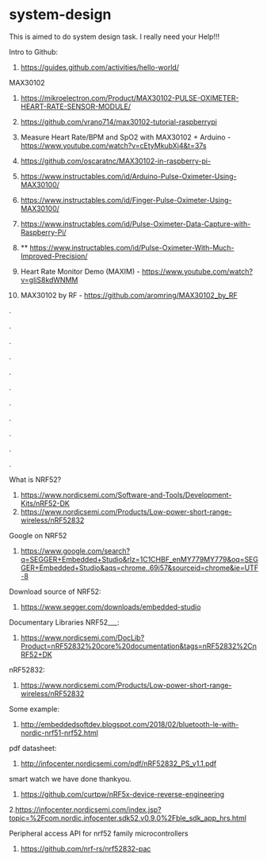 # system-design

This is aimed to do system design task. I really need your Help!!!

Intro to Github:
1. https://guides.github.com/activities/hello-world/

MAX30102
1. https://mikroelectron.com/Product/MAX30102-PULSE-OXIMETER-HEART-RATE-SENSOR-MODULE/

2. https://github.com/vrano714/max30102-tutorial-raspberrypi

3. Measure Heart Rate/BPM and SpO2 with MAX30102 + Arduino - https://www.youtube.com/watch?v=cEtyMkubXj4&t=37s

4. https://github.com/oscaratnc/MAX30102-in-raspberry-pi-

5. https://www.instructables.com/id/Arduino-Pulse-Oximeter-Using-MAX30100/

6. https://www.instructables.com/id/Finger-Pulse-Oximeter-Using-MAX30100/

7. https://www.instructables.com/id/Pulse-Oximeter-Data-Capture-with-Raspberry-Pi/

8. ** https://www.instructables.com/id/Pulse-Oximeter-With-Much-Improved-Precision/

9. Heart Rate Monitor Demo (MAXIM) - https://www.youtube.com/watch?v=gliS8kdWNMM

10. MAX30102 by RF - https://github.com/aromring/MAX30102_by_RF













.

.

.

.

.

.

.

.

.

.

.

What is NRF52?
1. https://www.nordicsemi.com/Software-and-Tools/Development-Kits/nRF52-DK
2. https://www.nordicsemi.com/Products/Low-power-short-range-wireless/nRF52832

Google on NRF52
1. https://www.google.com/search?q=SEGGER+Embedded+Studio&rlz=1C1CHBF_enMY779MY779&oq=SEGGER+Embedded+Studio&aqs=chrome..69i57&sourceid=chrome&ie=UTF-8

Download source of NRF52:
1. https://www.segger.com/downloads/embedded-studio

Documentary Libraries NRF52___:
1. https://www.nordicsemi.com/DocLib?Product=nRF52832%20core%20documentation&tags=nRF52832%2CnRF52+DK

nRF52832:
1. https://www.nordicsemi.com/Products/Low-power-short-range-wireless/nRF52832

Some example:
1. http://embeddedsoftdev.blogspot.com/2018/02/bluetooth-le-with-nordic-nrf51-nrf52.html

pdf datasheet:
1. http://infocenter.nordicsemi.com/pdf/nRF52832_PS_v1.1.pdf

smart watch we have done thankyou.
1. https://github.com/curtpw/nRF5x-device-reverse-engineering

2.https://infocenter.nordicsemi.com/index.jsp?topic=%2Fcom.nordic.infocenter.sdk52.v0.9.0%2Fble_sdk_app_hrs.html

Peripheral access API for nrf52 family microcontrollers
1. https://github.com/nrf-rs/nrf52832-pac

















